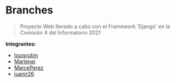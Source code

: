 
# Branches

> Proyecto Web llevado a cabo con el Framework 'Django'
> en la Comisión 4 del Informatorio 2021

**Integrantes:**

- [louisrubin](https://github.com/louisrubin)
- [Marlenei](https://github.com/Marlenei)
- [MarcePerez](https://github.com/MarcePerez)
- [juanir26](https://github.com/juanir26)
